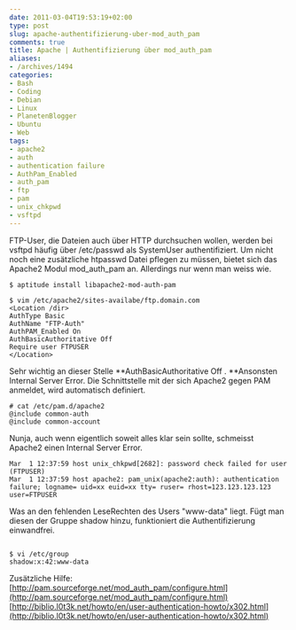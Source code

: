 ```yaml
---
date: 2011-03-04T19:53:19+02:00
type: post
slug: apache-authentifizierung-uber-mod_auth_pam
comments: true
title: Apache | Authentifizierung über mod_auth_pam
aliases:
- /archives/1494
categories:
- Bash
- Coding
- Debian
- Linux
- PlanetenBlogger
- Ubuntu
- Web
tags:
- apache2
- auth
- authentication failure
- AuthPam_Enabled
- auth_pam
- ftp
- pam
- unix_chkpwd
- vsftpd
---
```


FTP-User, die Dateien auch über HTTP durchsuchen wollen, werden bei vsftpd häufig über /etc/passwd als SystemUser authentifiziert. Um nicht noch eine zusätzliche htpasswd Datei pflegen zu müssen, bietet sich das Apache2 Modul mod_auth_pam an. Allerdings nur wenn man weiss wie.

```
$ aptitude install libapache2-mod-auth-pam
```


```
$ vim /etc/apache2/sites-availabe/ftp.domain.com
<Location /dir>
AuthType Basic
AuthName "FTP-Auth"
AuthPAM_Enabled On
AuthBasicAuthoritative Off
Require user FTPUSER
</Location>
```


Sehr wichtig an dieser Stelle **AuthBasicAuthoritative Off . **Ansonsten Internal Server Error. Die Schnittstelle mit der sich Apache2 gegen PAM anmeldet, wird automatisch definiert.

```
# cat /etc/pam.d/apache2
@include common-auth
@include common-account
```


Nunja, auch wenn eigentlich soweit alles klar sein sollte, schmeisst Apache2 einen Internal Server Error.

```
Mar  1 12:37:59 host unix_chkpwd[2682]: password check failed for user (FTPUSER)
Mar  1 12:37:59 host apache2: pam_unix(apache2:auth): authentication  failure; logname= uid=xx euid=xx tty= ruser= rhost=123.123.123.123   user=FTPUSER
```


Was an den fehlenden LeseRechten des Users "www-data" liegt. Fügt man diesen der Gruppe shadow hinzu, funktioniert die Authentifizierung einwandfrei.

```

$ vi /etc/group
shadow:x:42:www-data
```


Zusätzliche Hilfe:
[http://pam.sourceforge.net/mod_auth_pam/configure.html](http://pam.sourceforge.net/mod_auth_pam/configure.html)
[http://biblio.l0t3k.net/howto/en/user-authentication-howto/x302.html](http://biblio.l0t3k.net/howto/en/user-authentication-howto/x302.html)

